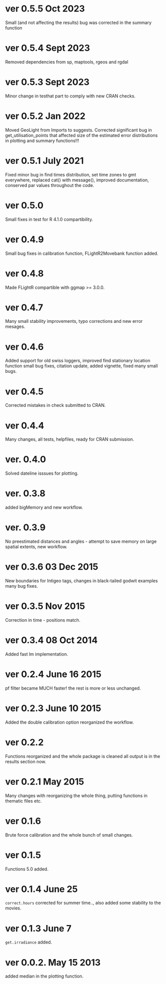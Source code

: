# ver 0.5.5 Oct 2023
Small (and not affecting the results) bug was corrected in the summary function

# ver 0.5.4 Sept 2023
Removed dependencies from sp, maptools, rgeos and rgdal

# ver 0.5.3 Sept 2023 
Minor change in testhat part to comply with new CRAN checks.

# ver 0.5.2 Jan 2022 
Moved GeoLight from Imports to suggests. Corrected significant bug in get_utilisation_points that affected size of the estimated error distributions in plotting and summary functions!!! 

# ver 0.5.1 July 2021
Fixed minor bug in find times distribution, set time zones to gmt everywhere, replaced cat() with message(), improved documentation, conserved par values throughout the code.

# ver 0.5.0 
Small fixes in test for R 4.1.0 compartibility.

# ver 0.4.9
Small bug fixes in calibration function, FLightR2Movebank function added.

# ver 0.4.8
Made FLightR compartible with ggmap >= 3.0.0.

# ver 0.4.7 
Many small stability improvements, typo corrections and new error mesages.

# ver 0.4.6 
Added support for old swiss loggers, improved find stationary location function small bug fixes, citation update, added vignette, fixed many small bugs.

# ver 0.4.5 
Corrected mistakes in check submitted to CRAN.

# ver 0.4.4 
Many changes, all tests, helpfiles, ready for CRAN submission.

# ver. 0.4.0 
Solved dateline isssues for plotting.

# ver. 0.3.8 
added bigMemory and new workflow.

# ver. 0.3.9 
No preestimated distances and angles - attempt to save memory on large spatial extents, new workflow.

# ver 0.3.6 03 Dec 2015
New boundaries for Intigeo tags, changes in black-tailed godwit examples many bug fixes.

# ver 0.3.5 Nov 2015
Correction in time - positions match.

# ver 0.3.4 08 Oct 2014 
Added fast lm implementation.

# ver 0.2.4 June 16 2015  
pf filter became MUCH faster! the rest is more or less unchanged.

# ver 0.2.3 June 10 2015 
Added the double calibration option reorganized the workflow.

# ver 0.2.2 
Functions reorganized and the whole package is cleaned all output is in the results section now.

# ver 0.2.1 May 2015 
Many changes with reorganizing the whole thing, putting functions in thematic files etc.

# ver 0.1.6 
Brute force calibration and the whole bunch of small changes.

# ver 0.1.5 
Functions 5.0 added.

# ver 0.1.4 June 25 
`correct.hours` corrected for summer time.., also added some stability to the movies.

# ver 0.1.3 June 7 
`get.irradiance` added.

# ver 0.0.2. May 15 2013 
added median in the plotting function.

